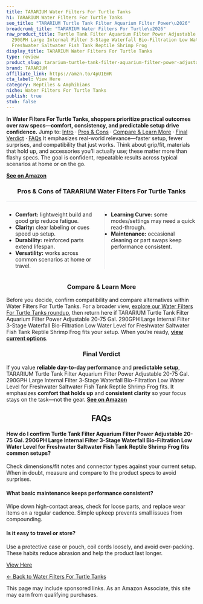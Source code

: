 ```yaml
---
title: TARARIUM Water Filters For Turtle Tanks
h1: TARARIUM Water Filters For Turtle Tanks
seo_title: "TARARIUM Turtle Tank Filter Aquarium Filter Power\u2026"
breadcrumb_title: "TARARIUM Water Filters For Turtle\u2026"
raw_product_title: Turtle Tank Filter Aquarium Filter Power Adjustable 20-75 Gal.
  290GPH Large Internal Filter 3-Stage Waterfall Bio-Filtration Low Water Level for
  Freshwater Saltwater Fish Tank Reptile Shrimp Frog
display_title: TARARIUM Water Filters For Turtle Tanks
type: review
product_slug: tararium-turtle-tank-filter-aquarium-filter-power-adjustable-20-75-gal-5d535709
brand: TARARIUM
affiliate_link: https://amzn.to/4pU1EmR
cta_label: View Here
category: Reptiles & Amphibians
niche: Water Filters For Turtle Tanks
publish: true
stub: false
---
```


<div id="intro" class="full-width"><p><strong>In Water Filters For Turtle Tanks, shoppers prioritize practical outcomes over raw specs&mdash;comfort, consistency, and predictable setup drive confidence.</strong> Jump to: <a href="#intro">Intro</a> · <a href="#pros-cons">Pros &amp; Cons</a> · <a href="#compare-more">Compare &amp; Learn More</a> · <a href="#verdict">Final Verdict</a> · <a href="#faqs">FAQs</a> It emphasizes real-world relevance&mdash;faster setup, fewer surprises, and compatibility that just works. Think about grip/fit, materials that hold up, and accessories you’ll actually use; these matter more than flashy specs. The goal is confident, repeatable results across typical scenarios at home or on the go.</p><p><a href="https://amzn.to/4pU1EmR" rel="nofollow sponsored noopener" target="_blank"><strong>See on Amazon</strong></a></p></div>
<h3 id="pros-cons" style="text-align:center;">Pros &amp; Cons of TARARIUM Water Filters For Turtle Tanks</h3>
<div class="pc-grid" style="display:grid;grid-template-columns:1fr 1fr;gap:16px;border-top:1px solid #e5e7eb;padding-top:12px;">
  <ul>
    <li><strong>Comfort:</strong> lightweight build and good grip reduce fatigue.</li>
    <li><strong>Clarity:</strong> clear labeling or cues speed up setup.</li>
    <li><strong>Durability:</strong> reinforced parts extend lifespan.</li>
    <li><strong>Versatility:</strong> works across common scenarios at home or travel.</li>
  </ul>
  <ul style="border-left:1px solid #e5e7eb;padding-left:16px;">
    <li><strong>Learning Curve:</strong> some modes/settings may need a quick read-through.</li>
    <li><strong>Maintenance:</strong> occasional cleaning or part swaps keep performance consistent.</li>
  </ul>
</div>


<h3 id="compare-more" style="text-align:center;">Compare &amp; Learn More</h3>
<p>Before you decide, confirm compatibility and compare alternatives within Water Filters For Turtle Tanks. For a broader view, <a href="#">explore our Water Filters For Turtle Tanks roundup</a>, then return here if TARARIUM Turtle Tank Filter Aquarium Filter Power Adjustable 20-75 Gal. 290GPH Large Internal Filter 3-Stage Waterfall Bio-Filtration Low Water Level for Freshwater Saltwater Fish Tank Reptile Shrimp Frog fits your setup. When you’re ready, <a href="https://amzn.to/4pU1EmR" rel="nofollow sponsored noopener" target="_blank"><strong>view current options</strong></a>.</p>

<h3 id="verdict" style="text-align:center;">Final Verdict</h3>
<p>If you value <strong>reliable day-to-day performance</strong> and <strong>predictable setup</strong>, TARARIUM Turtle Tank Filter Aquarium Filter Power Adjustable 20-75 Gal. 290GPH Large Internal Filter 3-Stage Waterfall Bio-Filtration Low Water Level for Freshwater Saltwater Fish Tank Reptile Shrimp Frog fits. It emphasizes <strong>comfort that holds up</strong> and <strong>consistent clarity</strong> so your focus stays on the task&mdash;not the gear. <a href="https://amzn.to/4pU1EmR" rel="nofollow sponsored noopener" target="_blank"><strong>See on Amazon</strong></a></p>

<h2 id="faqs" style="text-align:center;">FAQs</h2>
<h4><strong>How do I confirm Turtle Tank Filter Aquarium Filter Power Adjustable 20-75 Gal. 290GPH Large Internal Filter 3-Stage Waterfall Bio-Filtration Low Water Level for Freshwater Saltwater Fish Tank Reptile Shrimp Frog fits common setups?</strong></h4>
<p>Check dimensions/fit notes and connector types against your current setup. When in doubt, measure and compare to the product specs to avoid surprises.</p>
<h4><strong>What basic maintenance keeps performance consistent?</strong></h4>
<p>Wipe down high-contact areas, check for loose parts, and replace wear items on a regular cadence. Simple upkeep prevents small issues from compounding.</p>
<h4><strong>Is it easy to travel or store?</strong></h4>
<p>Use a protective case or pouch, coil cords loosely, and avoid over-packing. These habits reduce abrasion and help the product last longer.</p>

<p><a class="btn" href="https://amzn.to/4pU1EmR" target="_blank" rel="nofollow sponsored noopener">View Here</a></p>
<p><a href="/roundups/reptiles-amphibians/water-filters-for-turtle-tanks/">← Back to Water Filters For Turtle Tanks</a></p>
<aside class="disclosure">This page may include sponsored links. As an Amazon Associate, this site may earn from qualifying purchases.</aside>
